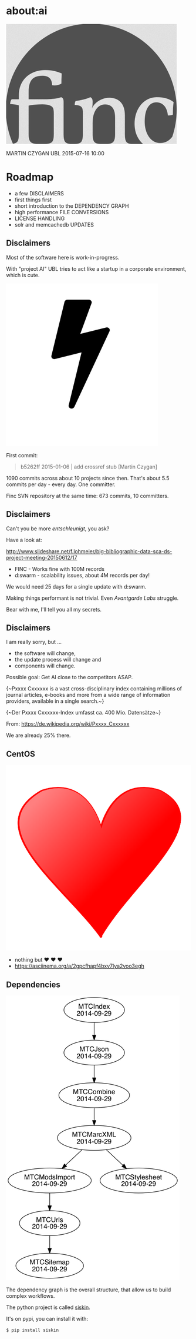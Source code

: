 # about:ai

![finc](img/finc.png)

MARTIN CZYGAN UBL 2015-07-16 10:00


# Roadmap

* a few DISCLAIMERS
* first things first
* short introduction to the DEPENDENCY GRAPH
* high performance FILE CONVERSIONS
* LICENSE HANDLING
* solr and memcachedb UPDATES


## Disclaimers

Most of the software here is work-in-progress.

With "project AI" UBL tries to act like a startup in a corporate
environment, which is cute.

![](img/blitz.png)

First commit:

> b5262ff 2015-01-06 | add crossref stub [Martin Czygan]

1090 commits across about 10 projects since then. That's about 5.5
commits per day - every day. One committer.

Finc SVN repository at the same time: 673 commits, 10 committers.


## Disclaimers

Can't you be more *entschleunigt*, you ask?

Have a look at:

http://www.slideshare.net/f.lohmeier/big-bibliographic-data-sca-ds-project-meeting-20150612/17

* FINC - Works fine with 100M records
* d:swarm - scalability issues, about 4M records per day!

We would need 25 days for a single update with d:swarm.

Making things performant is not trivial. Even *Avantgarde Labs*
struggle.

Bear with me, I'll tell you all my secrets.


## Disclaimers

I am really sorry, but ...

* the software will change,
* the update process will change and
* components will change.

Possible goal: Get AI close to the competitors ASAP.

{~Pxxxx Cxxxxxx is a vast cross-disciplinary index containing
millions of journal articles, e-books and more from a wide range of
information providers, available in a single search.~}

{~Der Pxxxx Cxxxxxx-Index umfasst ca. 400 Mio. Datensätze~}

From: https://de.wikipedia.org/wiki/Pxxxx_Cxxxxxx

We are already 25% there.


## CentOS

![](img/heart.png)

* nothing but ♥ ♥ ♥
* https://asciinema.org/a/2gpcfhapf4bxv7lya2voo3egh


## Dependencies

![](img/mtc.png)

The dependency graph is the overall structure, that allow us to build
complex workflows.

The python project is called [siskin](https://github.com/miku/siskin).

It's on pypi, you can install it with:

```sh
$ pip install siskin
```
